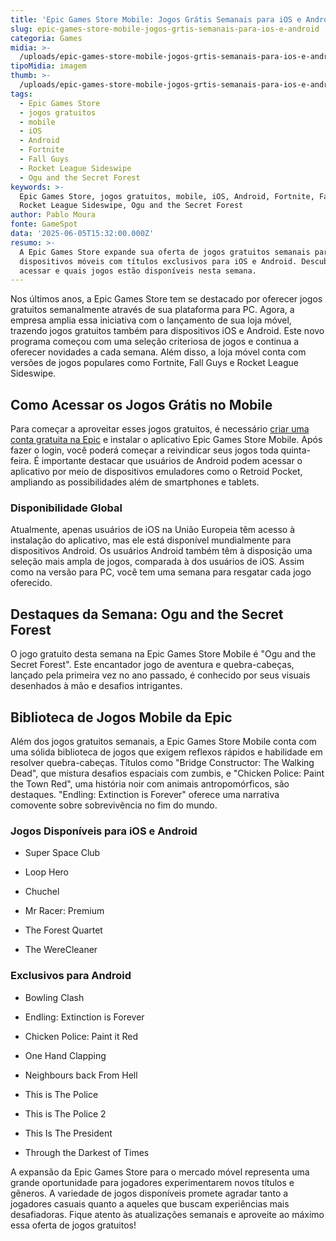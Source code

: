 ```yaml
---
title: 'Epic Games Store Mobile: Jogos Grátis Semanais para iOS e Android'
slug: epic-games-store-mobile-jogos-grtis-semanais-para-ios-e-android
categoria: Games
midia: >-
  /uploads/epic-games-store-mobile-jogos-grtis-semanais-para-ios-e-android-thumb.jpg
tipoMidia: imagem
thumb: >-
  /uploads/epic-games-store-mobile-jogos-grtis-semanais-para-ios-e-android-thumb.jpg
tags:
  - Epic Games Store
  - jogos gratuitos
  - mobile
  - iOS
  - Android
  - Fortnite
  - Fall Guys
  - Rocket League Sideswipe
  - Ogu and the Secret Forest
keywords: >-
  Epic Games Store, jogos gratuitos, mobile, iOS, Android, Fortnite, Fall Guys,
  Rocket League Sideswipe, Ogu and the Secret Forest
author: Pablo Moura
fonte: GameSpot
data: '2025-06-05T15:32:00.000Z'
resumo: >-
  A Epic Games Store expande sua oferta de jogos gratuitos semanais para
  dispositivos móveis com títulos exclusivos para iOS e Android. Descubra como
  acessar e quais jogos estão disponíveis nesta semana.
---
```


Nos últimos anos, a Epic Games Store tem se destacado por oferecer jogos gratuitos semanalmente através de sua plataforma para PC. Agora, a empresa amplia essa iniciativa com o lançamento de sua loja móvel, trazendo jogos gratuitos também para dispositivos iOS e Android. Este novo programa começou com uma seleção criteriosa de jogos e continua a oferecer novidades a cada semana. Além disso, a loja móvel conta com versões de jogos populares como Fortnite, Fall Guys e Rocket League Sideswipe.

## Como Acessar os Jogos Grátis no Mobile

Para começar a aproveitar esses jogos gratuitos, é necessário [criar uma conta gratuita na Epic](https://www.epicgames.com/id/register) e instalar o aplicativo Epic Games Store Mobile. Após fazer o login, você poderá começar a reivindicar seus jogos toda quinta-feira. É importante destacar que usuários de Android podem acessar o aplicativo por meio de dispositivos emuladores como o Retroid Pocket, ampliando as possibilidades além de smartphones e tablets.

### Disponibilidade Global

Atualmente, apenas usuários de iOS na União Europeia têm acesso à instalação do aplicativo, mas ele está disponível mundialmente para dispositivos Android. Os usuários Android também têm à disposição uma seleção mais ampla de jogos, comparada à dos usuários de iOS. Assim como na versão para PC, você tem uma semana para resgatar cada jogo oferecido.

## Destaques da Semana: Ogu and the Secret Forest

O jogo gratuito desta semana na Epic Games Store Mobile é "Ogu and the Secret Forest". Este encantador jogo de aventura e quebra-cabeças, lançado pela primeira vez no ano passado, é conhecido por seus visuais desenhados à mão e desafios intrigantes.

## Biblioteca de Jogos Mobile da Epic

Além dos jogos gratuitos semanais, a Epic Games Store Mobile conta com uma sólida biblioteca de jogos que exigem reflexos rápidos e habilidade em resolver quebra-cabeças. Títulos como "Bridge Constructor: The Walking Dead", que mistura desafios espaciais com zumbis, e "Chicken Police: Paint the Town Red", uma história noir com animais antropomórficos, são destaques. "Endling: Extinction is Forever" oferece uma narrativa comovente sobre sobrevivência no fim do mundo.

### Jogos Disponíveis para iOS e Android

* Super Space Club

* Loop Hero

* Chuchel

* Mr Racer: Premium

* The Forest Quartet

* The WereCleaner

### Exclusivos para Android

* Bowling Clash

* Endling: Extinction is Forever

* Chicken Police: Paint it Red

* One Hand Clapping

* Neighbours back From Hell

* This is The Police

* This is The Police 2

* This Is The President

* Through the Darkest of Times

A expansão da Epic Games Store para o mercado móvel representa uma grande oportunidade para jogadores experimentarem novos títulos e gêneros. A variedade de jogos disponíveis promete agradar tanto a jogadores casuais quanto a aqueles que buscam experiências mais desafiadoras. Fique atento às atualizações semanais e aproveite ao máximo essa oferta de jogos gratuitos!
